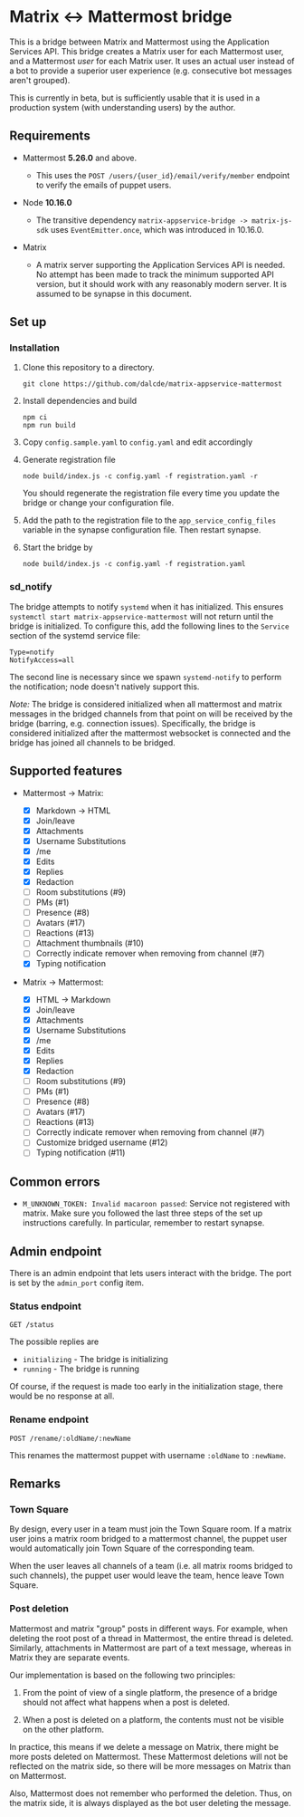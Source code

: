 # Matrix ↔ Mattermost bridge

This is a bridge between Matrix and Mattermost using the Application Services
API. This bridge creates a Matrix user for each Mattermost user, and a
Mattermost _user_ for each Matrix user. It uses an actual user instead of a bot
to provide a superior user experience (e.g. consecutive bot messages aren't
grouped).

This is currently in beta, but is sufficiently usable that it is used in a
production system (with understanding users) by the author.

## Requirements

- Mattermost **5.26.0** and above.

  - This uses the `POST /users/{user_id}/email/verify/member` endpoint to
    verify the emails of puppet users.

- Node **10.16.0**

  - The transitive dependency `matrix-appservice-bridge -> matrix-js-sdk` uses
    `EventEmitter.once`, which was introduced in 10.16.0.

- Matrix
  - A matrix server supporting the Application Services API is needed. No
    attempt has been made to track the minimum supported API version, but it
    should work with any reasonably modern server. It is assumed to be synapse
    in this document.

## Set up

### Installation

1. Clone this repository to a directory.
   ```
   git clone https://github.com/dalcde/matrix-appservice-mattermost
   ```
2. Install dependencies and build
   ```
   npm ci
   npm run build
   ```
3. Copy `config.sample.yaml` to `config.yaml` and edit accordingly
4. Generate registration file

   ```
   node build/index.js -c config.yaml -f registration.yaml -r
   ```

   You should regenerate the registration file every time you update the
   bridge or change your configuration file.

5. Add the path to the registration file to the `app_service_config_files`
   variable in the synapse configuration file. Then restart synapse.
6. Start the bridge by
   ```
   node build/index.js -c config.yaml -f registration.yaml
   ```

### sd_notify

The bridge attempts to notify `systemd` when it has initialized.
This ensures `systemctl start matrix-appservice-mattermost` will not return
until the bridge is initialized. To configure this, add the following lines to
the `Service` section of the systemd service file:

```
Type=notify
NotifyAccess=all
```

The second line is necessary since we spawn `systemd-notify` to perform the
notification; node doesn't natively support this.

_Note:_ The bridge is considered initialized when all mattermost and matrix
messages in the bridged channels from that point on will be received by the
bridge (barring, e.g. connection issues). Specifically, the bridge is
considered initialized after the mattermost websocket is connected and the
bridge has joined all channels to be bridged.

## Supported features

- Mattermost -> Matrix:

  - [x] Markdown -> HTML
  - [x] Join/leave
  - [x] Attachments
  - [x] Username Substitutions
  - [x] /me
  - [x] Edits
  - [x] Replies
  - [x] Redaction
  - [ ] Room substitutions (#9)
  - [ ] PMs (#1)
  - [ ] Presence (#8)
  - [ ] Avatars (#17)
  - [ ] Reactions (#13)
  - [ ] Attachment thumbnails (#10)
  - [ ] Correctly indicate remover when removing from channel (#7)
  - [x] Typing notification

- Matrix -> Mattermost:
  - [x] HTML -> Markdown
  - [x] Join/leave
  - [x] Attachments
  - [x] Username Substitutions
  - [x] /me
  - [x] Edits
  - [x] Replies
  - [x] Redaction
  - [ ] Room substitutions (#9)
  - [ ] PMs (#1)
  - [ ] Presence (#8)
  - [ ] Avatars (#17)
  - [ ] Reactions (#13)
  - [ ] Correctly indicate remover when removing from channel (#7)
  - [ ] Customize bridged username (#12)
  - [ ] Typing notification (#11)

## Common errors

- `M_UNKNOWN_TOKEN: Invalid macaroon passed`: Service not registered with
  matrix. Make sure you followed the last three steps of the set up
  instructions carefully. In particular, remember to restart synapse.

## Admin endpoint

There is an admin endpoint that lets users interact with the bridge. The port
is set by the `admin_port` config item.

### Status endpoint

```
GET /status
```

The possible replies are

- `initializing` - The bridge is initializing
- `running` - The bridge is running

Of course, if the request is made too early in the initialization stage, there
would be no response at all.

### Rename endpoint

```
POST /rename/:oldName/:newName
```

This renames the mattermost puppet with username `:oldName` to `:newName`.

## Remarks

### Town Square

By design, every user in a team must join the Town Square room. If a matrix
user joins a matrix room bridged to a mattermost channel, the puppet user would
automatically join Town Square of the corresponding team.

When the user leaves all channels of a team (i.e. all matrix rooms bridged to
such channels), the puppet user would leave the team, hence leave Town Square.

### Post deletion

Mattermost and matrix "group" posts in different ways. For example, when
deleting the root post of a thread in Mattermost, the entire thread is deleted.
Similarly, attachments in Mattermost are part of a text message, whereas in
Matrix they are separate events.

Our implementation is based on the following two principles:

1.  From the point of view of a single platform, the presence of a bridge
    should not affect what happens when a post is deleted.

2.  When a post is deleted on a platform, the contents must not be visible on
    the other platform.

In practice, this means if we delete a message on Matrix, there might be more
posts deleted on Mattermost. These Mattermost deletions will not be reflected
on the matrix side, so there will be more messages on Matrix than on
Mattermost.

Also, Mattermost does not remember who performed the deletion. Thus, on the
matrix side, it is always displayed as the bot user deleting the message.
